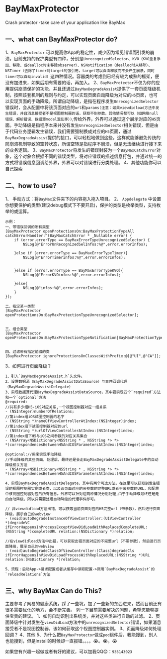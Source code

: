 # BayMaxProtector
Crash protector -take care of your application like BayMax

## 一、what can BayMaxProtector do?
1、`BayMaxProtector` 可以提高你App的稳定性，减少因为常见错误而引发的崩溃，目前支持的保护类型有四种，分别是`UnrecognizedSelector`、`KVO（KVO重复添加、移除、或dealloc时未移除observer）、NSNotification（dealloc时未移除）`、`NSTimer（去除了timer对target的强引用，target可以自由释放而不会产生崩溃，同时timer可以自动invalid）`这四种情况。容器类的考虑到已经有较为成熟的框架，便没有加进来，如果后期有需要的话，再加入。
2、`BayMaxProtector`不仅为你的应用提供崩溃保护的功能，并且还通过`BayMaxDegradeAssist`提供了一套页面降级机制，按照该套机制的规则与约定，可以实现页面自动降级为对应的`H5`页面，也可以实现页面的手动降级。所谓自动降级，是指在程序发生`UnrecognizedSelector`错误时，会从配置中将该页面对应的`url`和`params(注意：如果viewdidload方法中发生错误，并且消息接受者不是视图控制器的话，获取不到参数，其他情况都可以（如网络null错误、解析错误、数据源model混乱等）)`,传给外界，外界可以通过这个展示对应的`H5`页面。手动降级是指程序本来并没有发生`UnrecognizedSelector`相关错误，但是由于代码业务逻辑发生错误，我们需要强制换成对应的`H5`页面，通过`BayMaxDegradeAssist`提供的接口，可以轻松地做到这些，这样就能够避免传统的防崩溃机制导致的空转状态，所谓空转是指程序不崩溃，但是无法继续进行接下来的业务逻辑。
3、`BayMaxProtector`将发生的错误封装为一个`BayMaxCatchError`对象，这个对象会根据不同的错误类型，将对应错误的描述信息打包，并通过统一的方式将错误信息回调给外界，外界可以对错误进行分类处理。
4、其他功能你可以自己探索
## 二、how to use?
1、 手动方式：将`BayMax`文件夹下的内容拖入拖入项目。
2、 `Appdelegate` 中设置你想要保护的类型(建议debug模式下不要开启)，保护的类型是枚举类型，支持枚举的或运算。
```
示例：
一、带错误回调的所有类型
[BayMaxProtector openProtectionsOn:BayMaxProtectionTypeAll catchErrorHandler:^(BayMaxCatchError * _Nullable error) {
    if (error.errorType == BayMaxErrorTypeUnrecognizedSelector) {
        NSLog(@"ErrorUnRecognizedSelInfos:%@",error.errorInfos);

    }else if (error.errorType == BayMaxErrorTypeTimer){
        NSLog(@"ErrorTimerinfos:%@",error.errorInfos);


    }else if (error.errorType == BayMaxErrorTypeKVO){
        NSLog(@"ErrorKVOinfos:%@",error.errorInfos);

    }else{
        NSLog(@"infos:%@",error.errorInfos);
    }
}];

二、指定某一类型
[BayMaxProtector openProtectionsOn:BayMaxProtectionTypeUnrecognizedSelector];


三、组合类型
[BayMaxProtector openProtectionsOn:BayMaxProtectionTypeNotification|BayMaxProtectionTypeTimer];


四、过滤带有指定前缀的类
[BayMaxProtector ignoreProtectionsOnClassesWithPrefix:@[@"UI",@"CA"]];

```
3、如何进行页面降级？
```
1、引入`BayMaxDegradeAssist.h`头文件。
2、设置数据源（BayMaxDegradeAssistDataSource）与事件回调代理（BayMaxDegradeAssistDelegate）
3、实现数据源代理BayMaxDegradeAssistDataSource，其中要实现四个`required`方法和一个`optional`方法
@required:
//共有多少组H5-iOS对应关系,一个视图控制器对应一组关系
- (NSInteger)numberOfRelations;
//第index组iOS试图控制器的名字
- (NSString *)nameOfViewControllerAtIndex:(NSInteger)index;
//第index组下试图控制器对应的url
- (NSString *)urlOfViewControllerAtIndex:(NSInteger)index;
//第index组下H5与iOS之间参数的对应关系集合
- (NSArray<NSDictionary<NSString * , NSString *> *> *)correspondencesBetweenH5AndIOSParametersAtIndex:(NSInteger)index;

@optional://用来实现手动降级
//手动降级的某些页面，处理后，最终还是会走BayMaxDegradeAssistDelegate中的自动降级相关方法
- (NSArray<NSDictionary<NSString * , NSString *> *> *)correspondencesBetweenH5AndIOSParametersAtIndex:(NSInteger)index;

4、实现BayMaxDegradeAssistDelegate，其中有两个可选方法，在这里可以获取到发生错误的视图控制器实例或者类，以及该页面对应的带参数的完整URL或者不带参数的URL，和配置中该视图控制器对应的所有信息。外界可以针对这两种情况分别处理,由于手动降级最终还是走的自动降级，所以只需要处理自动降级的代理事件即可。

// 非viewdidload方法出错，可以获取当前页面对应的H5完整url（带参数），然后进行页面降级，展示自己的webview
- (void)autoDegradeInstanceOfViewController:(UIViewController *)degradeVC ifErrorHappensInProcessExceptViewDidLoadWithReplacedCompleteURL:(NSString *)completeURL relation:(NSDictionary *)relation;

//在viewdidload方法中出错，可以获取出错页面对应的不完整url（不带参数），然后进行页面降级，展示自己的webview
- (void)autoDegradeClassOfViewController:(Class)degradeCls ifErrorHappensInViewDidLoadProcessWithReplacedURL:(NSString *)URL relation:(NSDictionary *)relation;

5、流程：启动App->请求配置或者从缓存中读取配置->调用`BayMaxDegradeAssist`的`reloadRelations`方法

```
## 三、why BayMax Can do This?
主要参考了网易的健康系统，踩了一些坑，加了一些新的东西进来，然而目前还有很多需要优化的地方，会不断完善。
列一下目前需要解决的问题，希望您能够提供宝贵的建议。
1、如何自动识别出系统类，并对这些类进行自动的过滤。
2、页面降级中针对发生在`viewDidLoad`方法中的`unrecognizedSelector`错误，如果消息接受者不是视图控制器，该如何获取这个视图控制器实例。
3、页面降级如何处理回调？
4、其他
5、为什么把`BayMaxProtector`做成`pod`组件后，我能搜到，别人也能搜到，但是install的时候却一直报错。。。。😭。😭。😭

如果您有兴趣一起做或者有好的建议，可以加我QQ😊：`935143023`

